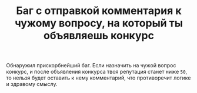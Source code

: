 ﻿---
title: "Баг с отправкой комментария к чужому вопросу, на который ты объявляешь конкурс"
se.owner.user_id: 
se.owner.display_name: "user212578"
se.owner.link: ""
se.link: "https://ru.meta.stackoverflow.com/questions/10441/%d0%91%d0%b0%d0%b3-%d1%81-%d0%be%d1%82%d0%bf%d1%80%d0%b0%d0%b2%d0%ba%d0%be%d0%b9-%d0%ba%d0%be%d0%bc%d0%bc%d0%b5%d0%bd%d1%82%d0%b0%d1%80%d0%b8%d1%8f-%d0%ba-%d1%87%d1%83%d0%b6%d0%be%d0%bc%d1%83-%d0%b2%d0%be%d0%bf%d1%80%d0%be%d1%81%d1%83-%d0%bd%d0%b0-%d0%ba%d0%be%d1%82%d0%be%d1%80%d1%8b%d0%b9-%d1%82%d1%8b-%d0%be%d0%b1%d1%8a%d1%8f%d0%b2%d0%bb%d1%8f%d0%b5%d1%88%d1%8c-%d0%ba%d0%be%d0%bd%d0%ba%d1%83%d1%80%d1%81"
se.question_id: 10441
se.post_type: question
---
<p>Обнаружил прискорбнейший баг. Если назначить на чужой вопрос конкурс, и после объявления конкурса твоя репутация станет ниже <code>50</code>, то нельзя будет оставить к нему комментарий, что противоречит логике и здравому смыслу.</p>
